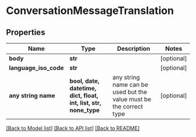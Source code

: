 # ConversationMessageTranslation


## Properties
Name | Type | Description | Notes
------------ | ------------- | ------------- | -------------
**body** | **str** |  | [optional] 
**language_iso_code** | **str** |  | [optional] 
**any string name** | **bool, date, datetime, dict, float, int, list, str, none_type** | any string name can be used but the value must be the correct type | [optional]

[[Back to Model list]](../README.md#documentation-for-models) [[Back to API list]](../README.md#documentation-for-api-endpoints) [[Back to README]](../README.md)


